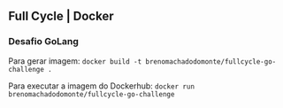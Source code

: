 ## Full Cycle | Docker
### Desafio GoLang

Para gerar imagem:
```docker build -t brenomachadodomonte/fullcycle-go-challenge .```

Para executar a imagem do Dockerhub:
```docker run brenomachadodomonte/fullcycle-go-challenge```

